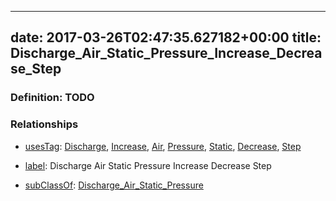 
---
date: 2017-03-26T02:47:35.627182+00:00
title: Discharge_Air_Static_Pressure_Increase_Decrease_Step
---
### Definition: TODO

### Relationships

* [usesTag](https://brickschema.org/schema/1.0/BrickFrame#usesTag): [Discharge](https://brickschema.org/schema/1.0/BrickTag#Discharge), [Increase](https://brickschema.org/schema/1.0/BrickTag#Increase), [Air](https://brickschema.org/schema/1.0/BrickTag#Air), [Pressure](https://brickschema.org/schema/1.0/BrickTag#Pressure), [Static](https://brickschema.org/schema/1.0/BrickTag#Static), [Decrease](https://brickschema.org/schema/1.0/BrickTag#Decrease), [Step](https://brickschema.org/schema/1.0/BrickTag#Step)

* [label](http://www.w3.org/2000/01/rdf-schema#label): Discharge Air Static Pressure Increase Decrease Step

* [subClassOf](http://www.w3.org/2000/01/rdf-schema#subClassOf): [Discharge_Air_Static_Pressure](https://brickschema.org/schema/1.0/Brick#Discharge_Air_Static_Pressure)
